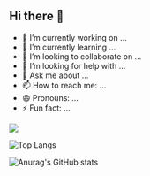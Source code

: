 ## Hi there 👋

- 🔭 I’m currently working on ...
- 🌱 I’m currently learning ...
- 👯 I’m looking to collaborate on ...
- 🤔 I’m looking for help with ...
- 💬 Ask me about ...
- 📫 How to reach me: ...
- 😄 Pronouns: ...
- ⚡ Fun fact: ...


<picture>
  <source
    srcset="https://github-readme-stats.vercel.app/api?username=Arthur-Kroth&rank_icon=github&show_icons=true&bg_color=00000000"
    media="(prefers-color-scheme: dark)"
  />
  <source
    srcset="https://github-readme-stats.vercel.app/api?username=Arthur-Kroth&rank_icon=github&show_icons=true"
    media="(prefers-color-scheme: light), (prefers-color-scheme: no-preference)"
  />
  <img src="https://github-readme-stats.vercel.app/api?username=Arthur-Kroth&show_icons=true" />
</picture>

![Top Langs](https://github-readme-stats.vercel.app/api/top-langs/?username=Arthur-Kroth&layout=compact)

![Anurag's GitHub stats](https://github-readme-stats.vercel.app/api?username=Arthur-Kroth\&rank_icon=github\&show_icons=true\&theme=transparent)
